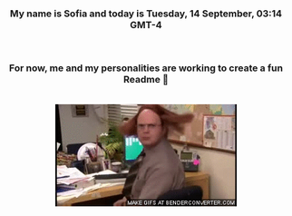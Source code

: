 


<div align="center">
<h3 >My name is Sofia and today is Tuesday, 14 September, 03:14 GMT-4</h3><br>
<h3 >For now, me and my personalities are working to create a fun Readme 👋
</h3><br>
<img src='img/dwight.gif' alt='working...'/>
</div>
